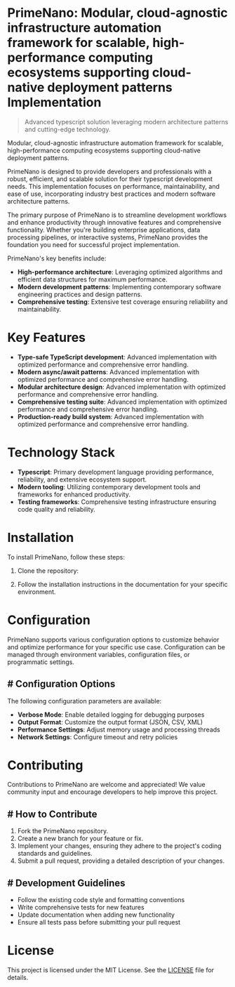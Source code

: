 <!-- fallback_PrimeNano_20250802191057_71695 -->

# PrimeNano: Modular, cloud-agnostic infrastructure automation framework for scalable, high-performance computing ecosystems supporting cloud-native deployment patterns Implementation
> Advanced typescript solution leveraging modern architecture patterns and cutting-edge technology.

Modular, cloud-agnostic infrastructure automation framework for scalable, high-performance computing ecosystems supporting cloud-native deployment patterns.

PrimeNano is designed to provide developers and professionals with a robust, efficient, and scalable solution for their typescript development needs. This implementation focuses on performance, maintainability, and ease of use, incorporating industry best practices and modern software architecture patterns.

The primary purpose of PrimeNano is to streamline development workflows and enhance productivity through innovative features and comprehensive functionality. Whether you're building enterprise applications, data processing pipelines, or interactive systems, PrimeNano provides the foundation you need for successful project implementation.

PrimeNano's key benefits include:

* **High-performance architecture**: Leveraging optimized algorithms and efficient data structures for maximum performance.
* **Modern development patterns**: Implementing contemporary software engineering practices and design patterns.
* **Comprehensive testing**: Extensive test coverage ensuring reliability and maintainability.

# Key Features

* **Type-safe TypeScript development**: Advanced implementation with optimized performance and comprehensive error handling.
* **Modern async/await patterns**: Advanced implementation with optimized performance and comprehensive error handling.
* **Modular architecture design**: Advanced implementation with optimized performance and comprehensive error handling.
* **Comprehensive testing suite**: Advanced implementation with optimized performance and comprehensive error handling.
* **Production-ready build system**: Advanced implementation with optimized performance and comprehensive error handling.

# Technology Stack

* **Typescript**: Primary development language providing performance, reliability, and extensive ecosystem support.
* **Modern tooling**: Utilizing contemporary development tools and frameworks for enhanced productivity.
* **Testing frameworks**: Comprehensive testing infrastructure ensuring code quality and reliability.

# Installation

To install PrimeNano, follow these steps:

1. Clone the repository:


2. Follow the installation instructions in the documentation for your specific environment.

# Configuration

PrimeNano supports various configuration options to customize behavior and optimize performance for your specific use case. Configuration can be managed through environment variables, configuration files, or programmatic settings.

## # Configuration Options

The following configuration parameters are available:

* **Verbose Mode**: Enable detailed logging for debugging purposes
* **Output Format**: Customize the output format (JSON, CSV, XML)
* **Performance Settings**: Adjust memory usage and processing threads
* **Network Settings**: Configure timeout and retry policies

# Contributing

Contributions to PrimeNano are welcome and appreciated! We value community input and encourage developers to help improve this project.

## # How to Contribute

1. Fork the PrimeNano repository.
2. Create a new branch for your feature or fix.
3. Implement your changes, ensuring they adhere to the project's coding standards and guidelines.
4. Submit a pull request, providing a detailed description of your changes.

## # Development Guidelines

* Follow the existing code style and formatting conventions
* Write comprehensive tests for new features
* Update documentation when adding new functionality
* Ensure all tests pass before submitting your pull request

# License

This project is licensed under the MIT License. See the [LICENSE](https://github.com/cerenyilmazjinx/PrimeNano/blob/main/LICENSE) file for details.
